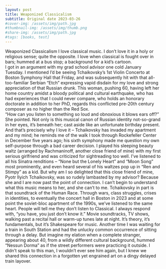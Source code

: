 ```yaml
---
layout: post
title: Weaponized Classicalism
subtitle: Original date 2023-03-26
#cover-img: /assets/img/path.jpg
#thumbnail-img: /assets/img/thumb.png
#share-img: /assets/img/path.jpg
#tags: [books, test]
---
```

Weaponized Classicalism
I love classical music. I don’t love it in a holy or religious sense; quite the opposite. I love when classical is fought over in bars; hummed at a bus stop; a background for a kid’s cartoon.  
I got in an argument with my grad school advisor one cold January Tuesday. I mentioned I’d be seeing Tchaikovsky’s 1st Violin Concerto at Boston Symphony Hall that Friday, and was subsequently hit with that all-too-familiar Serbian “Etch” expressing vapid disdain for my love and strong appreciation of that Russian drunk. This woman, pushing 60, having left her home country amidst a bloody political and cultural earthquake, who has had experiences that I could never compare, who holds an honorary doctorate in addition to her PhD, regards this conflicted pre-20th century composer as no higher than the Red Sox.  
“How can you listen to something so loud and obnoxious it blows ears off?” She pointed. Not only is this musical canon of Russian identity not-so-grand in her eyes, it’s beneath her; cast aside like an unfortunate birthday present. And that’s precisely why I love it – Tchaikovsky has invaded my apartment and my mind; he reminds me of the walk I took through Rockefeller Center in December five years ago; his sixth symphony made me question my own self-purpose through a bad career decision. I played his sleeping beauty waltz (arranged by Rachmaninoff, another close friend of mine) with my first serious girlfriend and was criticized for sightreading too well. I’ve listened to all his Sinatra renditions – “None but the Lonely Heart” and “Moon Song” most prominently, and even heard several of his waltzes pop up in “Ren and Stimpy” as a kid.
But why am I so delighted that this close friend of mine, Pyotr Ilyich Tchaikovsky, was so rudely lambasted by my advisor? Because she and I are now past the point of connection. I can’t begin to understand what this music means to her, and she can’t to me. Tchaikovsky in part is that soundtrack of the Human Race. Through wars, class struggles, crises in identities, to eventually the concert hall in Boston in 2023 and at some point the soviet-bloc apartment of the 1990s, we’ve listened to the same heart.
People will tell me they don’t listen to Classical. I always respond with, “you have, you just don’t know it.” Movie soundtracks, TV shows, walking past a recital hall or warm-up tunes late at night. It’s theory, it’s fundamentals, but it’s Shakespeare for music. 
Another time I was waiting for a train in South Station and had the unlucky common occurrence of sitting through a delay. But imagine my elation when a complete stranger, appearing about 40, from a wildly different cultural background, hummed “Nessun Dorma” as if the street performers were practicing it outside. I didn’t speak to this man, I wouldn’t ever see him again, but I knew we shared this connection in a forgotten yet engrained art on a dingy delayed train layover.
